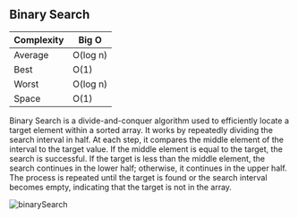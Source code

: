## Binary Search

| Complexity | Big O        |
| ---------- | ------------ |
| Average    | O(log n)     |
| Best       | O(1)         |
| Worst      | O(log n)     |
| Space      | O(1)         |



Binary Search is a divide-and-conquer algorithm used to efficiently locate a target element within a sorted array. 
It works by repeatedly dividing the search interval in half. At each step, it compares the middle element of the interval to the target value. 
If the middle element is equal to the target, the search is successful. 
If the target is less than the middle element, the search continues in the lower half; otherwise, it continues in the upper half. 
The process is repeated until the target is found or the search interval becomes empty, indicating that the target is not in the array.

![binarySearch](https://github.com/neskor-b/Algoritms-and-data-structure/assets/89013557/26053599-edc9-47f1-a3b4-553c294d6557)
